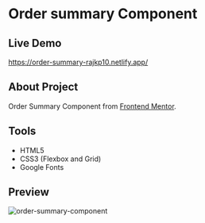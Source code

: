 # Order summary Component

## Live Demo

https://order-summary-rajkp10.netlify.app/

## About Project

Order Summary Component from <a href="https://www.frontendmentor.io/">Frontend Mentor</a>.

## Tools

<ul>
  <li>HTML5</li>
  <li>CSS3 (Flexbox and Grid)</li>
  <li>Google Fonts</li>
</ul>

## Preview

![order-summary-component](https://user-images.githubusercontent.com/96880670/231993010-608b922e-16ca-43f1-bbe2-aee4526712ac.png)
